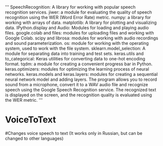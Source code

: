 '''
SpeechRecognition: A library for working with popular speech recognition services.
jiwer: a module for evaluating the quality of speech recognition using the WER (Word Error Rate) metric.
numpy: a library for working with arrays of data.
matplotlib: A library for plotting and visualizing data.
IPython.display and Audio: Modules for loading and playing audio files.
google.colab and files: modules for uploading files and working with Google Colab.
scipy and librosa: modules for working with audio recordings and sound parameterization.
os: module for working with the operating system, used to work with the file system.
sklearn.model_selection: A module for separating data into training and test sets.
keras.utils and to_categorical: Keras utilities for converting data to one-hot encoding format.
tqdm: a module for creating a convenient progress bar in Python.
keras.optimizers: modules for optimizing the learning process of neural networks.
keras.models and keras.layers: modules for creating a sequential neural network model and adding layers.
The program allows you to record sound from a microphone, convert it to a WAV audio file and recognize speech using the Google Speech Recognition service. The recognized text is displayed on the screen, and the recognition quality is evaluated using the WER metric.
'''
# VoiceToText
#Changes voice speech to text (It works only in Russian, but can be changed to other languages)

